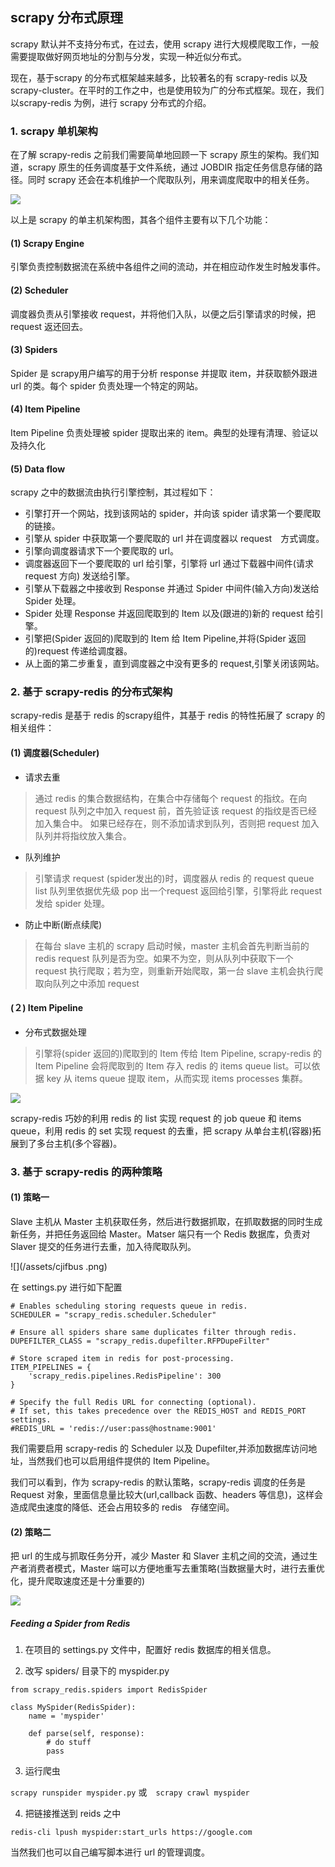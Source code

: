 ## scrapy 分布式原理

scrapy 默认并不支持分布式，在过去，使用 scrapy 进行大规模爬取工作，一般需要提取做好网页地址的分割与分发，实现一种近似分布式。

现在，基于scrapy 的分布式框架越来越多，比较著名的有 scrapy-redis 以及 scrapy-cluster。在平时的工作之中，也是使用较为广的分布式框架。现在，我们以scrapy-redis 为例，进行 scrapy 分布式的介绍。

### 1. scrapy 单机架构
在了解 scrapy-redis 之前我们需要简单地回顾一下 scrapy 原生的架构。我们知道，scrapy 原生的任务调度基于文件系统，通过 JOBDIR 指定任务信息存储的路径。同时 scrapy 还会在本机维护一个爬取队列，用来调度爬取中的相关任务。

![](/assets/scrapyshecle.png)

以上是 scrapy 的单主机架构图，其各个组件主要有以下几个功能：

#### \(1\) Scrapy Engine
引擎负责控制数据流在系统中各组件之间的流动，并在相应动作发生时触发事件。

#### \(2\) Scheduler
调度器负责从引擎接收 request，并将他们入队，以便之后引擎请求的时候，把 request 返还回去。

#### \(3\) Spiders
Spider 是 scrapy用户编写的用于分析 response 并提取 item，并获取额外跟进 url 的类。每个 spider 负责处理一个特定的网站。

#### \(4\) Item Pipeline
Item Pipeline 负责处理被 spider 提取出来的 item。典型的处理有清理、验证以及持久化

#### \(5\) Data flow
scrapy 之中的数据流由执行引擎控制，其过程如下：

* 引擎打开一个网站，找到该网站的 spider，并向该 spider 请求第一个要爬取的链接。
* 引擎从 spider 中获取第一个要爬取的 url 并在调度器以 request　方式调度。
* 引擎向调度器请求下一个要爬取的 url。
* 调度器返回下一个要爬取的 url 给引擎，引擎将 url 通过下载器中间件(请求 request 方向) 发送给引擎。
* 引擎从下载器之中接收到 Response 并通过 Spider 中间件(输入方向)发送给 Spider 处理。
* Spider 处理 Response 并返回爬取到的 Item 以及(跟进的)新的 request 给引擎。
* 引擎把(Spider 返回的)爬取到的 Item 给 Item Pipeline,并将(Spider 返回的)request 传递给调度器。
* 从上面的第二步重复，直到调度器之中没有更多的 request,引擎关闭该网站。

### 2. 基于 scrapy-redis 的分布式架构
scrapy-redis 是基于 redis 的scrapy组件，其基于 redis 的特性拓展了 scrapy 的相关组件：
#### \(1\) 调度器(Scheduler)
* 请求去重
>通过 redis 的集合数据结构，在集合中存储每个 request 的指纹。在向 request 队列之中加入 request 前，首先验证该 request 的指纹是否已经加入集合中。
>如果已经存在，则不添加请求到队列，否则把 request 加入队列并将指纹放入集合。
* 队列维护
>引擎请求 request (spider发出的)时，调度器从 redis 的 request queue list 队列里依据优先级 pop 出一个request 返回给引擎，引擎将此 request 发给 spider 处理。
* 防止中断(断点续爬)
>在每台 slave 主机的 scrapy 启动时候，master 主机会首先判断当前的 redis request 队列是否为空。如果不为空，则从队列中获取下一个 request 执行爬取；若为空，则重新开始爬取，第一台 slave 主机会执行爬取向队列之中添加 request

#### \(２\) Item Pipeline
* 分布式数据处理 
>引擎将(spider 返回的)爬取到的 Item 传给 Item Pipeline, scrapy-redis 的 Item Pipeline 会将爬取到的 Item 存入 redis 的 items queue list。可以依据 key 从 items queue 提取 item，从而实现 items processes 集群。

![](/assets/scrapymaster.png)

scrapy-redis 巧妙的利用 redis 的 list 实现 request 的 job queue 和 items queue，利用 redis 的 set 实现 request 的去重，把 scrapy 从单台主机(容器)拓展到了多台主机(多个容器)。

### 3. 基于 scrapy-redis 的两种策略
#### \(1\) 策略一
Slave 主机从 Master 主机获取任务，然后进行数据抓取，在抓取数据的同时生成新任务，并把任务返回给 Master。Matser 端只有一个 Redis 数据库，负责对 Slaver 提交的任务进行去重，加入待爬取队列。

![](/assets/cjifbus .png)

在 settings.py 进行如下配置

```
# Enables scheduling storing requests queue in redis.
SCHEDULER = "scrapy_redis.scheduler.Scheduler"

# Ensure all spiders share same duplicates filter through redis.
DUPEFILTER_CLASS = "scrapy_redis.dupefilter.RFPDupeFilter"

# Store scraped item in redis for post-processing.
ITEM_PIPELINES = {
    'scrapy_redis.pipelines.RedisPipeline': 300
}

# Specify the full Redis URL for connecting (optional).
# If set, this takes precedence over the REDIS_HOST and REDIS_PORT settings.
#REDIS_URL = 'redis://user:pass@hostname:9001'
```

我们需要启用 scrapy-redis 的 Scheduler 以及 Dupefilter,并添加数据库访问地址，当然我们也可以启用组件提供的 Item Pipeline。

我们可以看到，作为 scrapy-redis 的默认策略，scrapy-redis 调度的任务是 Request 对象，里面信息量比较大(url,callback 函数、headers 等信息)，这样会造成爬虫速度的降低、还会占用较多的 redis　存储空间。

#### \(2\) 策略二
把 url 的生成与抓取任务分开，减少 Master 和 Slaver 主机之间的交流，通过生产者消费者模式，Master 端可以方便地重写去重策略(当数据量大时，进行去重优化，提升爬取速度还是十分重要的)

![](/assets/ggggg.png)

##### Feeding a Spider from Redis
1. 在项目的 settings.py 文件中，配置好 redis 数据库的相关信息。

2. 改写 spiders/ 目录下的 myspider.py

```
from scrapy_redis.spiders import RedisSpider

class MySpider(RedisSpider):
    name = 'myspider'

    def parse(self, response):
        # do stuff
        pass
```

3. 运行爬虫

`scrapy runspider myspider.py` 或　`scrapy crawl myspider`

4. 把链接推送到 reids 之中

`redis-cli lpush myspider:start_urls https://google.com`

当然我们也可以自己编写脚本进行 url 的管理调度。